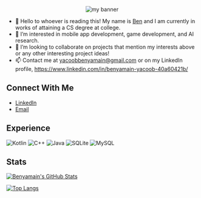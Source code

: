 <p align="center">
  
<img src="https://user-images.githubusercontent.com/89230606/230239042-0191469e-d077-466c-b938-78a1ce9e4ac0.png" alt="my banner">
                                                                                                                                         
</p>
                                                                                                                                         
- 👋 Hello to whoever is reading this! My name is [Ben](https://www.benyacoob.com/) and I am currently in works of attaining a CS degree at college.
- 👀 I’m interested in mobile app development, game development, and AI research.
- 💞️ I’m looking to collaborate on projects that mention my interests above or any other interesting project ideas!
- 📫 Contact me at yacoobbenyamain@gmail.com or on my LinkedIn profile, https://www.linkedin.com/in/benyamain-yacoob-40a60421b/
## Connect With Me
- [LinkedIn](https://www.linkedin.com/in/benyamain-yacoob-40a60421b/)
- [Email](https://mail.google.com/mail/u/0/?tab=rm&ogbl#inbox?compose=CllgCJNqszlgWwLwmSWWfLWZlMBJhbdSpRNMcKNhFQQRDGxbSnKRSvlztLLGvvrXMFGMqRFdRxB)
## Experience  
![Kotlin](https://img.shields.io/badge/kotlin-%237F52FF.svg?style=for-the-badge&logo=kotlin&logoColor=white)
![C++](https://img.shields.io/badge/c++-%2300599C.svg?style=for-the-badge&logo=c%2B%2B&logoColor=white)
![Java](https://img.shields.io/badge/java-%23ED8B00.svg?style=for-the-badge&logo=java&logoColor=white)
![SQLite](https://img.shields.io/badge/sqlite-%2307405e.svg?style=for-the-badge&logo=sqlite&logoColor=white)
![MySQL](https://img.shields.io/badge/mysql-%2300f.svg?style=for-the-badge&logo=mysql&logoColor=white)                                                                  
## Stats  
[![Benyamain's GitHub Stats](https://github-readme-stats.vercel.app/api?username=Benyamain&show_icons=true&theme=tokyonight)](https://github.com/Benyamain)

[![Top Langs](https://github-readme-stats.vercel.app/api/top-langs/?username=Benyamain&layout=compact&show_icons=true&theme=tokyonight)](https://github.com/Benyamain)
